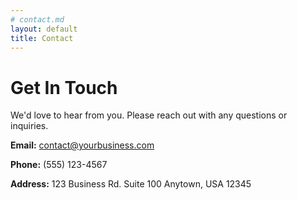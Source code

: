 ```yaml
---
# contact.md
layout: default
title: Contact
---
```


# Get In Touch

We'd love to hear from you. Please reach out with any questions or inquiries.

**Email:** contact@yourbusiness.com

**Phone:** (555) 123-4567

**Address:**
123 Business Rd.
Suite 100
Anytown, USA 12345
